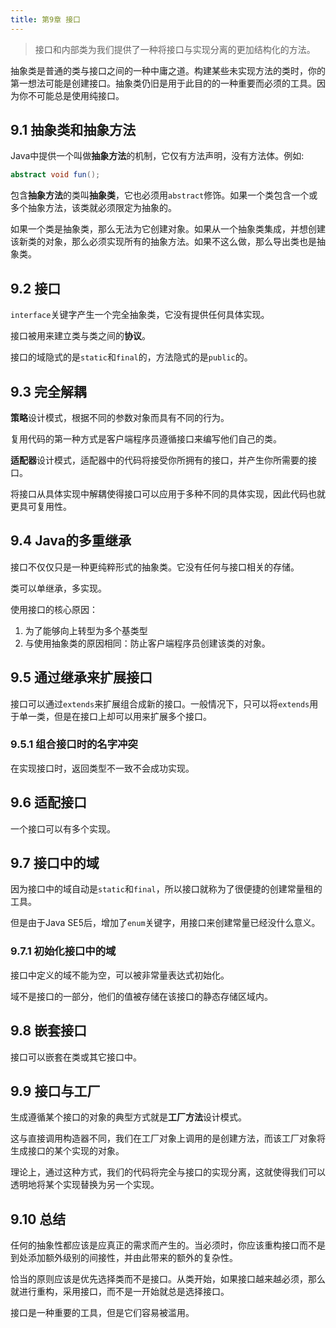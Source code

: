 ```yaml
---
title: 第9章 接口
---
```


> 接口和内部类为我们提供了一种将接口与实现分离的更加结构化的方法。

抽象类是普通的类与接口之间的一种中庸之道。构建某些未实现方法的类时，你的第一想法可能是创建接口。抽象类仍旧是用于此目的的一种重要而必须的工具。因为你不可能总是使用纯接口。

## 9.1 抽象类和抽象方法
Java中提供一个叫做**抽象方法**的机制，它仅有方法声明，没有方法体。例如:
```java
abstract void fun();
```
包含**抽象方法**的类叫**抽象类**，它也必须用`abstract`修饰。如果一个类包含一个或多个抽象方法，该类就必须限定为抽象的。

如果一个类是抽象类，那么无法为它创建对象。如果从一个抽象类集成，并想创建该新类的对象，那么必须实现所有的抽象方法。如果不这么做，那么导出类也是抽象类。

## 9.2 接口
`interface`关键字产生一个完全抽象类，它没有提供任何具体实现。

接口被用来建立类与类之间的**协议**。

接口的域隐式的是`static`和`final`的，方法隐式的是`public`的。

## 9.3 完全解耦
**策略**设计模式，根据不同的参数对象而具有不同的行为。

复用代码的第一种方式是客户端程序员遵循接口来编写他们自己的类。

**适配器**设计模式，适配器中的代码将接受你所拥有的接口，并产生你所需要的接口。

将接口从具体实现中解耦使得接口可以应用于多种不同的具体实现，因此代码也就更具可复用性。

## 9.4 Java的多重继承
接口不仅仅只是一种更纯粹形式的抽象类。它没有任何与接口相关的存储。

类可以单继承，多实现。

使用接口的核心原因：
1. 为了能够向上转型为多个基类型
2. 与使用抽象类的原因相同：防止客户端程序员创建该类的对象。

## 9.5 通过继承来扩展接口
接口可以通过`extends`来扩展组合成新的接口。一般情况下，只可以将`extends`用于单一类，但是在接口上却可以用来扩展多个接口。

### 9.5.1 组合接口时的名字冲突
在实现接口时，返回类型不一致不会成功实现。

## 9.6 适配接口
一个接口可以有多个实现。

## 9.7 接口中的域
因为接口中的域自动是`static`和`final`，所以接口就称为了很便捷的创建常量租的工具。

但是由于Java SE5后，增加了`enum`关键字，用接口来创建常量已经没什么意义。

### 9.7.1 初始化接口中的域
接口中定义的域不能为空，可以被非常量表达式初始化。

域不是接口的一部分，他们的值被存储在该接口的静态存储区域内。

## 9.8 嵌套接口
接口可以嵌套在类或其它接口中。

## 9.9 接口与工厂
生成遵循某个接口的对象的典型方式就是**工厂方法**设计模式。

这与直接调用构造器不同，我们在工厂对象上调用的是创建方法，而该工厂对象将生成接口的某个实现的对象。

理论上，通过这种方式，我们的代码将完全与接口的实现分离，这就使得我们可以透明地将某个实现替换为另一个实现。

## 9.10 总结
任何的抽象性都应该是应真正的需求而产生的。当必须时，你应该重构接口而不是到处添加额外级别的间接性，并由此带来的额外的复杂性。

恰当的原则应该是优先选择类而不是接口。从类开始，如果接口越来越必须，那么就进行重构，采用接口，而不是一开始就总是选择接口。

接口是一种重要的工具，但是它们容易被滥用。